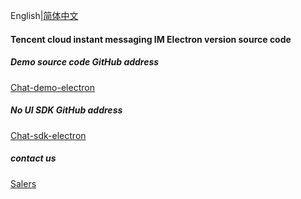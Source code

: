 English|[简体中文](./README_ZH.md)

#### Tencent cloud instant messaging IM Electron version source code

##### Demo source code GitHub address

[Chat-demo-electron](https://github.com/TencentCloud/chat-demo-electron)


##### No UI SDK GitHub address

[Chat-sdk-electron](https://github.com/TencentCloud/chat-sdk-electron)


##### contact us
[Salers](https://intl.cloud.tencent.com/zh/contact-us)